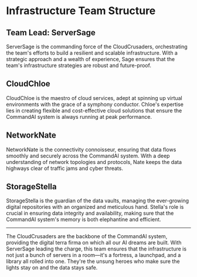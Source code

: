 # Infrastructure Team Structure

## Team Lead: ServerSage
ServerSage is the commanding force of the CloudCrusaders, orchestrating the team's efforts to build a resilient and scalable infrastructure. With a strategic approach and a wealth of experience, Sage ensures that the team's infrastructure strategies are robust and future-proof.

## CloudChloe
CloudChloe is the maestro of cloud services, adept at spinning up virtual environments with the grace of a symphony conductor. Chloe's expertise lies in creating flexible and cost-effective cloud solutions that ensure the CommandAI system is always running at peak performance.

## NetworkNate
NetworkNate is the connectivity connoisseur, ensuring that data flows smoothly and securely across the CommandAI system. With a deep understanding of network topologies and protocols, Nate keeps the data highways clear of traffic jams and cyber threats.

## StorageStella
StorageStella is the guardian of the data vaults, managing the ever-growing digital repositories with an organized and meticulous hand. Stella's role is crucial in ensuring data integrity and availability, making sure that the CommandAI system's memory is both elephantine and efficient.

---

The CloudCrusaders are the backbone of the CommandAI system, providing the digital terra firma on which all our AI dreams are built. With ServerSage leading the charge, this team ensures that the infrastructure is not just a bunch of servers in a room—it's a fortress, a launchpad, and a library all rolled into one. They're the unsung heroes who make sure the lights stay on and the data stays safe.
